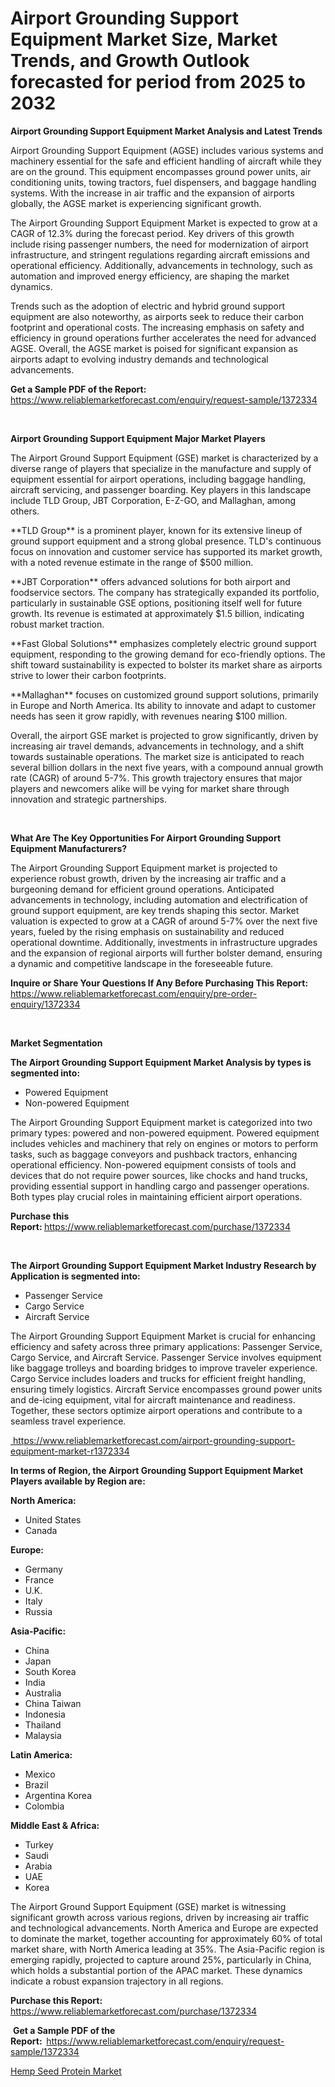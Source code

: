 <p><h1>Airport Grounding Support Equipment Market Size, Market Trends, and Growth Outlook forecasted for period from 2025 to 2032</h1></p><p><strong>Airport Grounding Support Equipment Market Analysis and Latest Trends</strong></p>
<p><p>Airport Grounding Support Equipment (AGSE) includes various systems and machinery essential for the safe and efficient handling of aircraft while they are on the ground. This equipment encompasses ground power units, air conditioning units, towing tractors, fuel dispensers, and baggage handling systems. With the increase in air traffic and the expansion of airports globally, the AGSE market is experiencing significant growth.</p><p>The Airport Grounding Support Equipment Market is expected to grow at a CAGR of 12.3% during the forecast period. Key drivers of this growth include rising passenger numbers, the need for modernization of airport infrastructure, and stringent regulations regarding aircraft emissions and operational efficiency. Additionally, advancements in technology, such as automation and improved energy efficiency, are shaping the market dynamics.</p><p>Trends such as the adoption of electric and hybrid ground support equipment are also noteworthy, as airports seek to reduce their carbon footprint and operational costs. The increasing emphasis on safety and efficiency in ground operations further accelerates the need for advanced AGSE. Overall, the AGSE market is poised for significant expansion as airports adapt to evolving industry demands and technological advancements.</p></p>
<p><strong>Get a Sample PDF of the Report:&nbsp;</strong> <a href="https://www.reliablemarketforecast.com/enquiry/request-sample/1372334?utm_campaign=3324&utm_medium=2&utm_source=Github&utm_content=ia&utm_term=22032025&utm_id=airport-grounding-support-equipment">https://www.reliablemarketforecast.com/enquiry/request-sample/1372334</a></p>
<p>&nbsp;</p>
<p><strong>Airport Grounding Support Equipment Major Market Players</strong></p>
<p><p>The Airport Ground Support Equipment (GSE) market is characterized by a diverse range of players that specialize in the manufacture and supply of equipment essential for airport operations, including baggage handling, aircraft servicing, and passenger boarding. Key players in this landscape include TLD Group, JBT Corporation, E-Z-GO, and Mallaghan, among others.</p><p>**TLD Group** is a prominent player, known for its extensive lineup of ground support equipment and a strong global presence. TLD's continuous focus on innovation and customer service has supported its market growth, with a noted revenue estimate in the range of $500 million.</p><p>**JBT Corporation** offers advanced solutions for both airport and foodservice sectors. The company has strategically expanded its portfolio, particularly in sustainable GSE options, positioning itself well for future growth. Its revenue is estimated at approximately $1.5 billion, indicating robust market traction.</p><p>**Fast Global Solutions** emphasizes completely electric ground support equipment, responding to the growing demand for eco-friendly options. The shift toward sustainability is expected to bolster its market share as airports strive to lower their carbon footprints.</p><p>**Mallaghan** focuses on customized ground support solutions, primarily in Europe and North America. Its ability to innovate and adapt to customer needs has seen it grow rapidly, with revenues nearing $100 million.</p><p>Overall, the airport GSE market is projected to grow significantly, driven by increasing air travel demands, advancements in technology, and a shift towards sustainable operations. The market size is anticipated to reach several billion dollars in the next five years, with a compound annual growth rate (CAGR) of around 5-7%. This growth trajectory ensures that major players and newcomers alike will be vying for market share through innovation and strategic partnerships.</p></p>
<p>&nbsp;</p>
<p><strong>What Are The Key Opportunities For Airport Grounding Support Equipment Manufacturers?</strong></p>
<p><p>The Airport Grounding Support Equipment market is projected to experience robust growth, driven by the increasing air traffic and a burgeoning demand for efficient ground operations. Anticipated advancements in technology, including automation and electrification of ground support equipment, are key trends shaping this sector. Market valuation is expected to grow at a CAGR of around 5-7% over the next five years, fueled by the rising emphasis on sustainability and reduced operational downtime. Additionally, investments in infrastructure upgrades and the expansion of regional airports will further bolster demand, ensuring a dynamic and competitive landscape in the foreseeable future.</p></p>
<p><strong>Inquire or Share Your Questions If Any Before Purchasing This Report:</strong> <a href="https://www.reliablemarketforecast.com/enquiry/pre-order-enquiry/1372334?utm_campaign=3324&utm_medium=2&utm_source=Github&utm_content=ia&utm_term=22032025&utm_id=airport-grounding-support-equipment">https://www.reliablemarketforecast.com/enquiry/pre-order-enquiry/1372334</a></p>
<p>&nbsp;</p>
<p><strong>Market Segmentation</strong></p>
<p><strong>The Airport Grounding Support Equipment Market Analysis by types is segmented into:</strong></p>
<p><ul><li>Powered Equipment</li><li>Non-powered Equipment</li></ul></p>
<p><p>The Airport Grounding Support Equipment market is categorized into two primary types: powered and non-powered equipment. Powered equipment includes vehicles and machinery that rely on engines or motors to perform tasks, such as baggage conveyors and pushback tractors, enhancing operational efficiency. Non-powered equipment consists of tools and devices that do not require power sources, like chocks and hand trucks, providing essential support in handling cargo and passenger operations. Both types play crucial roles in maintaining efficient airport operations.</p></p>
<p><strong>Purchase this Report:&nbsp;</strong><a href="https://www.reliablemarketforecast.com/purchase/1372334?utm_campaign=3324&utm_medium=2&utm_source=Github&utm_content=ia&utm_term=22032025&utm_id=airport-grounding-support-equipment">https://www.reliablemarketforecast.com/purchase/1372334</a></p>
<p>&nbsp;</p>
<p><strong>The Airport Grounding Support Equipment Market Industry Research by Application is segmented into:</strong></p>
<p><ul><li>Passenger Service</li><li>Cargo Service</li><li>Aircraft Service</li></ul></p>
<p><p>The Airport Grounding Support Equipment Market is crucial for enhancing efficiency and safety across three primary applications: Passenger Service, Cargo Service, and Aircraft Service. Passenger Service involves equipment like baggage trolleys and boarding bridges to improve traveler experience. Cargo Service includes loaders and trucks for efficient freight handling, ensuring timely logistics. Aircraft Service encompasses ground power units and de-icing equipment, vital for aircraft maintenance and readiness. Together, these sectors optimize airport operations and contribute to a seamless travel experience.</p></p>
<p><a href="https://www.reliablemarketforecast.com/airport-grounding-support-equipment-market-r1372334?utm_campaign=3324&utm_medium=2&utm_source=Github&utm_content=ia&utm_term=22032025&utm_id=airport-grounding-support-equipment">&nbsp;https://www.reliablemarketforecast.com/airport-grounding-support-equipment-market-r1372334</a></p>
<p><strong>In terms of Region, the Airport Grounding Support Equipment Market Players available by Region are:</strong></p>
<p>
    <p> <strong> North America: </strong>
        <ul>
            <li>United States</li>
            <li>Canada</li>
        </ul>
        </p> 
    <p> <strong> Europe: </strong>
        <ul>
            <li>Germany</li>
            <li>France</li>
            <li>U.K.</li>
            <li>Italy</li>
            <li>Russia</li>
        </ul>
        </p> 
    <p> <strong> Asia-Pacific: </strong>
        <ul>
            <li>China</li>
            <li>Japan</li>
            <li>South Korea</li>
            <li>India</li>
            <li>Australia</li>
            <li>China Taiwan</li>
            <li>Indonesia</li>
            <li>Thailand</li>
            <li>Malaysia</li>
        </ul>
        </p> 
    <p> <strong> Latin America: </strong>
        <ul>
            <li>Mexico</li>
            <li>Brazil</li>
            <li>Argentina Korea</li>
            <li>Colombia</li>
        </ul>
        </p> 
    <p> <strong> Middle East & Africa: </strong>
        <ul>
            <li>Turkey</li>
            <li>Saudi</li>
            <li>Arabia</li>
            <li>UAE</li>
            <li>Korea</li>
        </ul>
    </p>
    </p>
<p><p>The Airport Ground Support Equipment (GSE) market is witnessing significant growth across various regions, driven by increasing air traffic and technological advancements. North America and Europe are expected to dominate the market, together accounting for approximately 60% of total market share, with North America leading at 35%. The Asia-Pacific region is emerging rapidly, projected to capture around 25%, particularly in China, which holds a substantial portion of the APAC market. These dynamics indicate a robust expansion trajectory in all regions.</p></p>
<p><strong>Purchase this Report: </strong><a href="https://www.reliablemarketforecast.com/purchase/1372334?utm_campaign=3324&utm_medium=2&utm_source=Github&utm_content=ia&utm_term=22032025&utm_id=airport-grounding-support-equipment">https://www.reliablemarketforecast.com/purchase/1372334</a></p>
<p>&nbsp;<strong>Get a Sample PDF of the Report:&nbsp;&nbsp;</strong><a href="https://www.reliablemarketforecast.com/enquiry/request-sample/1372334?utm_campaign=3324&utm_medium=2&utm_source=Github&utm_content=ia&utm_term=22032025&utm_id=airport-grounding-support-equipment">https://www.reliablemarketforecast.com/enquiry/request-sample/1372334</a></p>
<p><strong></strong></p>
<p><p><a href="https://github.com/rreynagjysma65/Market-Research-Report-List-1/blob/main/hemp-seed-protein-market.md?utm_campaign=3324&utm_medium=2&utm_source=Github&utm_content=ia&utm_term=22032025&utm_id=airport-grounding-support-equipment">Hemp Seed Protein Market</a></p></p>